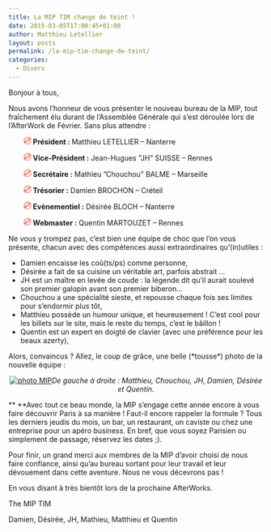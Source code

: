 ```yaml
---
title: La MIP TIM change de teint !
date: 2015-03-05T17:00:45+01:00
author: Matthieu Letellier
layout: posts
permalink: /la-mip-tim-change-de-teint/
categories:
  - Divers
---
```

Bonjour à tous,

Nous avons l&#8217;honneur de vous présenter le nouveau bureau de la MIP, tout fraîchement élu durant de l&#8217;Assemblée Générale qui s&#8217;est déroulée lors de l&#8217;AfterWork de Février. Sans plus attendre :

<p style="padding-left: 30px;">
  <img src="/assets/uploads/2015/03/MIP-Tampon300x-150x150.jpg" alt="PuceMIP" width="15" height="15" /><b> Président : </b>Matthieu LETELLIER &#8211; Nanterre
</p>

<p style="padding-left: 30px;">
  <b><img src="/assets/uploads/2015/03/MIP-Tampon300x-150x150.jpg" alt="PuceMIP" width="15" height="15" /> Vice-Président :</b> Jean-Hugues ”JH” SUISSE &#8211; Rennes
</p>

<p style="padding-left: 30px;">
  <b><img src="/assets/uploads/2015/03/MIP-Tampon300x-150x150.jpg" alt="PuceMIP" width="15" height="15" /> Secrétaire :</b> Mathieu ”Chouchou” BALME &#8211; Marseille
</p>

<p style="padding-left: 30px;">
  <b><img src="/assets/uploads/2015/03/MIP-Tampon300x-150x150.jpg" alt="PuceMIP" width="15" height="15" /> Trésorier :</b> Damien BROCHON &#8211; Créteil
</p>

<p style="padding-left: 30px;">
  <b><img src="/assets/uploads/2015/03/MIP-Tampon300x-150x150.jpg" alt="PuceMIP" width="15" height="15" /> Evènementiel :</b> Désirée BLOCH &#8211; Nanterre
</p>

<p style="padding-left: 30px;">
  <b><img src="/assets/uploads/2015/03/MIP-Tampon300x-150x150.jpg" alt="PuceMIP" width="15" height="15" /> Webmaster :</b> Quentin MARTOUZET &#8211; Rennes
</p>

Ne vous y trompez pas, c’est bien une équipe de choc que l’on vous présente, chacun avec des compétences aussi extraordinaires qu’(in)utiles :

  * Damien encaisse les coû(ts/ps) comme personne,
  * Désirée a fait de sa cuisine un véritable art, parfois abstrait …
  * JH est un maître en levée de coude : la légende dit qu’il aurait soulevé son premier galopin avant son premier biberon&#8230;
  * Chouchou a une spécialité sieste, et repousse chaque fois ses limites pour s’endormir plus tôt,
  * Matthieu possède un humour unique, et heureusement ! C’est cool pour les billets sur le site, mais le reste du temps, c’est le bâillon !
  * Quentin est un expert en doigté de clavier (avec une préférence pour les beaux azerty),

Alors, convaincus ? Allez, le coup de grâce, une belle (\*tousse\*) photo de la nouvelle équipe :

<p style="text-align: center;">
  <a href="/assets/uploads/2015/03/photo-MIP.jpg"><img class=" size-large wp-image-3020 aligncenter" src="/assets/uploads/2015/03/photo-MIP-1024x576.jpg" alt="photo MIP" width="660" height="371" srcset="/assets/uploads/2015/03/photo-MIP-1024x576.jpg 1024w, /assets/uploads/2015/03/photo-MIP-300x169.jpg 300w, /assets/uploads/2015/03/photo-MIP-768x432.jpg 768w, /assets/uploads/2015/03/photo-MIP.jpg 1408w" sizes="(max-width: 660px) 100vw, 660px" /></a><em>De gauche à droite : Matthieu, Chouchou, JH, Damien, Désirée et Quentin.</em>
</p>

** **Avec tout ce beau monde, la MIP s’engage cette année encore à vous faire découvrir Paris à sa manière ! Faut-il encore rappeler la formule ? Tous les derniers jeudis du mois, un bar, un restaurant, un caviste ou chez une entreprise pour un apéro business. En bref, que vous soyez Parisien ou simplement de passage, réservez les dates ;).

Pour finir, un grand merci aux membres de la MIP d&#8217;avoir choisi de nous faire confiance, ainsi qu&#8217;au bureau sortant pour leur travail et leur dévouement dans cette aventure. Nous ne vous décevrons pas !

En vous disant à très bientôt lors de la prochaine AfterWorks.

The MIP TIM

Damien, Désirée, JH, Mathieu, Matthieu et Quentin
